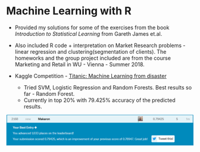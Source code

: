 # Machine Learning with R

* Provided my solutions for some of the exercises from the book *Introduction to Statistical Learning* from Gareth James et.al.

* Also included R code + interpretation on Market Research problems - linear regression and clustering(segmentation of clients). The homeworks and the group project included are from the course Marketing and Retail in WU - Vienna - Summer 2018.

* Kaggle Competition - [Titanic: Machine Learning from disaster](https://www.kaggle.com/c/titanic)
  * Tried SVM, Logistic Regression and Random Forests. Best results so far - Random Forest.
  * Currently in top 20% with 79.425% accuracy of the predicted results.
 
![kaggle](/kaggle_titanic2.PNG)

